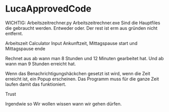 # LucaApprovedCode
WICHTIG:
Arbeitszeitrechner.py
Arbeitszeitrechner.exe
Sind die Hauptfiles die gebraucht werden. Entweder oder. 
Der rest ist erm aus gründen nicht entfernt. 

Arbeitszeit Calculator
Input Ankunftzeit, Mittagspause start und Mittagspause ende

Rechnet aus ab wann man 8 Stunden und 12 Minuten gearbeitet hat.
Und ab wann man 9 Stunden erreicht hat.

Wenn das Benachrichtigungshäckchen gesetzt ist wird, wenn die Zeit erreicht ist, ein Popup erscheinen.
Das Programm muss für die ganze Zeit laufen damit das funktioniert.

Trust

Irgendwie so
Wir wollen wissen wann wir gehen dürfen.
